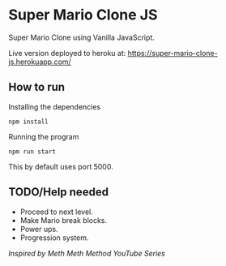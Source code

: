 # Super Mario Clone JS
Super Mario Clone using Vanilla JavaScript.  

Live version deployed to heroku at: https://super-mario-clone-js.herokuapp.com/

## How to run
Installing the dependencies
```
npm install
```
Running the program
```
npm run start
```
This by default uses port 5000.  

## TODO/Help needed
- Proceed to next level.
- Make Mario break blocks.  
- Power ups.  
- Progression system.   
  
  
  
*Inspired by Meth Meth Method YouTube Series*
